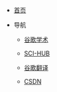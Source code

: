 * [首页]()

* 导航

  * [谷歌学术](https://scholar.google.com/)

  * [SCI-HUB](https://sci-hub.hkvisa.net/)

  * [谷歌翻译](https://translate.google.com/?sl=en&tl=zh-CN&op=translate&hl=zh-CN)

  * [CSDN](https://www.csdn.net/)

    